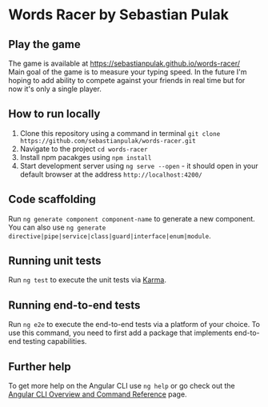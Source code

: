 # Words Racer by Sebastian Pulak

## Play the game

The game is available at https://sebastianpulak.github.io/words-racer/ \
Main goal of the game is to measure your typing speed. In the future I'm hoping to add ability to compete against your friends in real time but for now it's only a single player.

## How to run locally

1. Clone this repository using a command in terminal `git clone https://github.com/sebastianpulak/words-racer.git`
2. Navigate to the project `cd words-racer`
3. Install npm pacakges using `npm install`
4. Start development server using `ng serve --open` - it should open in your default browser at the address `http://localhost:4200/`

## Code scaffolding

Run `ng generate component component-name` to generate a new component. You can also use `ng generate directive|pipe|service|class|guard|interface|enum|module`.

## Running unit tests

Run `ng test` to execute the unit tests via [Karma](https://karma-runner.github.io).

## Running end-to-end tests

Run `ng e2e` to execute the end-to-end tests via a platform of your choice. To use this command, you need to first add a package that implements end-to-end testing capabilities.

## Further help

To get more help on the Angular CLI use `ng help` or go check out the [Angular CLI Overview and Command Reference](https://angular.io/cli) page.
